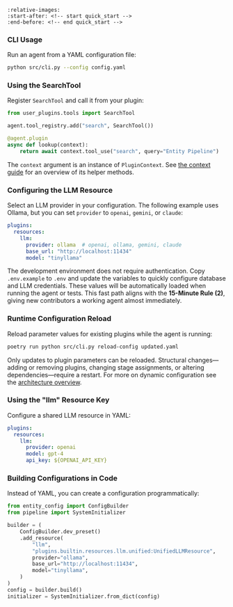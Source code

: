 ```{include} ../../README.md
:relative-images:
:start-after: <!-- start quick_start -->
:end-before: <!-- end quick_start -->
```

### CLI Usage
Run an agent from a YAML configuration file:

```bash
python src/cli.py --config config.yaml
```

### Using the SearchTool
Register `SearchTool` and call it from your plugin:

```python
from user_plugins.tools import SearchTool

agent.tool_registry.add("search", SearchTool())

@agent.plugin
async def lookup(context):
    return await context.tool_use("search", query="Entity Pipeline")
```

The `context` argument is an instance of `PluginContext`. See
[the context guide](context.md) for an overview of its helper methods.

### Configuring the LLM Resource
Select an LLM provider in your configuration. The following example uses
Ollama, but you can set `provider` to `openai`, `gemini`, or `claude`:

```yaml
plugins:
  resources:
    llm:
      provider: ollama  # openai, ollama, gemini, claude
      base_url: "http://localhost:11434"
      model: "tinyllama"
```

The development environment does not require authentication.
Copy `.env.example` to `.env` and update the variables to quickly
configure database and LLM credentials. These values will be automatically
loaded when running the agent or tests.
This fast path aligns with the **15-Minute Rule (2)**, giving new
contributors a working agent almost immediately.

### Runtime Configuration Reload
Reload parameter values for existing plugins while the agent is running:

```bash
poetry run python src/cli.py reload-config updated.yaml
```

Only updates to plugin parameters can be reloaded. Structural changes—adding or
removing plugins, changing stage assignments, or altering dependencies—require a
restart. For more on dynamic configuration see the
[architecture overview](../../architecture/general.md#%F0%9F%94%84-reconfigurable-agent-infrastructure).

### Using the "llm" Resource Key
Configure a shared LLM resource in YAML:

```yaml
plugins:
  resources:
    llm:
      provider: openai
      model: gpt-4
      api_key: ${OPENAI_API_KEY}
```

### Building Configurations in Code
Instead of YAML, you can create a configuration programmatically:

```python
from entity_config import ConfigBuilder
from pipeline import SystemInitializer

builder = (
    ConfigBuilder.dev_preset()
    .add_resource(
        "llm",
        "plugins.builtin.resources.llm.unified:UnifiedLLMResource",
        provider="ollama",
        base_url="http://localhost:11434",
        model="tinyllama",
    )
)
config = builder.build()
initializer = SystemInitializer.from_dict(config)
```
